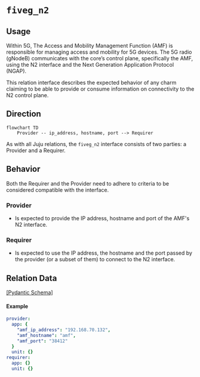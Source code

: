 # `fiveg_n2`

## Usage

Within 5G, The Access and Mobility Management Function (AMF) is responsible for managing access and mobility for 5G devices. The 5G radio (gNodeB) communicates with the core’s control plane, specifically the AMF, using the N2 interface and the Next Generation Application Protocol (NGAP).

This relation interface describes the expected behavior of any charm claiming to be able to provide or consume information on connectivity to the N2 control plane.

## Direction

```mermaid
flowchart TD
    Provider -- ip_address, hostname, port --> Requirer
```

As with all Juju relations, the `fiveg_n2` interface consists of two parties: a Provider and a Requirer.

## Behavior

Both the Requirer and the Provider need to adhere to criteria to be considered compatible with the interface.

### Provider

- Is expected to provide the IP address, hostname and port of the AMF's N2 interface.

### Requirer

- Is expected to use the IP address, the hostname and the port passed by the provider (or a subset of them) to connect to the N2 interface.

## Relation Data

[\[Pydantic Schema\]](./schema.py)

#### Example

```yaml
provider:
  app: {
    "amf_ip_address": "192.168.70.132",
    "amf_hostname": "amf",
    "amf_port": "38412"
  }
  unit: {}
requirer:
  app: {}
  unit: {}
```
